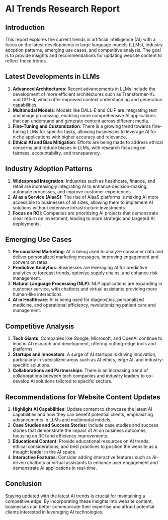 # AI Trends Research Report

## Introduction
This report explores the current trends in artificial intelligence (AI) with a focus on the latest developments in large language models (LLMs), industry adoption patterns, emerging use cases, and competitive analysis. The goal is to provide insights and recommendations for updating website content to reflect these trends.

## Latest Developments in LLMs
1. **Advanced Architectures**: Recent advancements in LLMs include the development of more efficient architectures such as Transformer-XL and GPT-4, which offer improved context understanding and generation capabilities.
2. **Multimodal Models**: Models like DALL-E and CLIP are integrating text and image processing, enabling more comprehensive AI applications that can understand and generate content across different media.
3. **Fine-Tuning and Customization**: There is a growing trend towards fine-tuning LLMs for specific tasks, allowing businesses to leverage AI for niche applications with higher accuracy and relevance.
4. **Ethical AI and Bias Mitigation**: Efforts are being made to address ethical concerns and reduce biases in LLMs, with research focusing on fairness, accountability, and transparency.

## Industry Adoption Patterns
1. **Widespread Integration**: Industries such as healthcare, finance, and retail are increasingly integrating AI to enhance decision-making, automate processes, and improve customer experiences.
2. **AI as a Service (AIaaS)**: The rise of AIaaS platforms is making AI more accessible to businesses of all sizes, allowing them to implement AI solutions without extensive infrastructure investments.
3. **Focus on ROI**: Companies are prioritizing AI projects that demonstrate clear return on investment, leading to more strategic and targeted AI deployments.

## Emerging Use Cases
1. **Personalized Marketing**: AI is being used to analyze consumer data and deliver personalized marketing messages, improving engagement and conversion rates.
2. **Predictive Analytics**: Businesses are leveraging AI for predictive analytics to forecast trends, optimize supply chains, and enhance risk management.
3. **Natural Language Processing (NLP)**: NLP applications are expanding in customer service, with chatbots and virtual assistants providing more human-like interactions.
4. **AI in Healthcare**: AI is being used for diagnostics, personalized medicine, and operational efficiency, revolutionizing patient care and management.

## Competitive Analysis
1. **Tech Giants**: Companies like Google, Microsoft, and OpenAI continue to lead in AI research and development, offering cutting-edge tools and platforms.
2. **Startups and Innovators**: A surge of AI startups is driving innovation, particularly in specialized areas such as AI ethics, edge AI, and industry-specific solutions.
3. **Collaborations and Partnerships**: There is an increasing trend of collaborations between tech companies and industry leaders to co-develop AI solutions tailored to specific sectors.

## Recommendations for Website Content Updates
1. **Highlight AI Capabilities**: Update content to showcase the latest AI capabilities and how they can benefit potential clients, emphasizing advancements in LLMs and multimodal models.
2. **Case Studies and Success Stories**: Include case studies and success stories that demonstrate the impact of AI on business outcomes, focusing on ROI and efficiency improvements.
3. **Educational Content**: Provide educational resources on AI trends, ethical considerations, and best practices to position the website as a thought leader in the AI space.
4. **Interactive Features**: Consider adding interactive features such as AI-driven chatbots or virtual assistants to enhance user engagement and demonstrate AI applications in real-time.

## Conclusion
Staying updated with the latest AI trends is crucial for maintaining a competitive edge. By incorporating these insights into website content, businesses can better communicate their expertise and attract potential clients interested in leveraging AI technologies.
